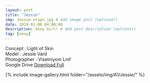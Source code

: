 ```yaml
---
layout: post
title: "Jessie"
img: Jessie-xtapo.jpg # Add image post (optional)
date: 2019-01-08 04:00:00
description: Sexy Girl! # Add post description (optional)
tag: [sexy]
---
```

Concept : Light of Skin  
Model : Jessie Vard  
Photographer : Visetniyom Lmf  
Google Drive [Download Full](http://gestyy.com/e0GbVl)   


{% include image-gallery.html folder="/assets/img/A1/Jessie/" %}
